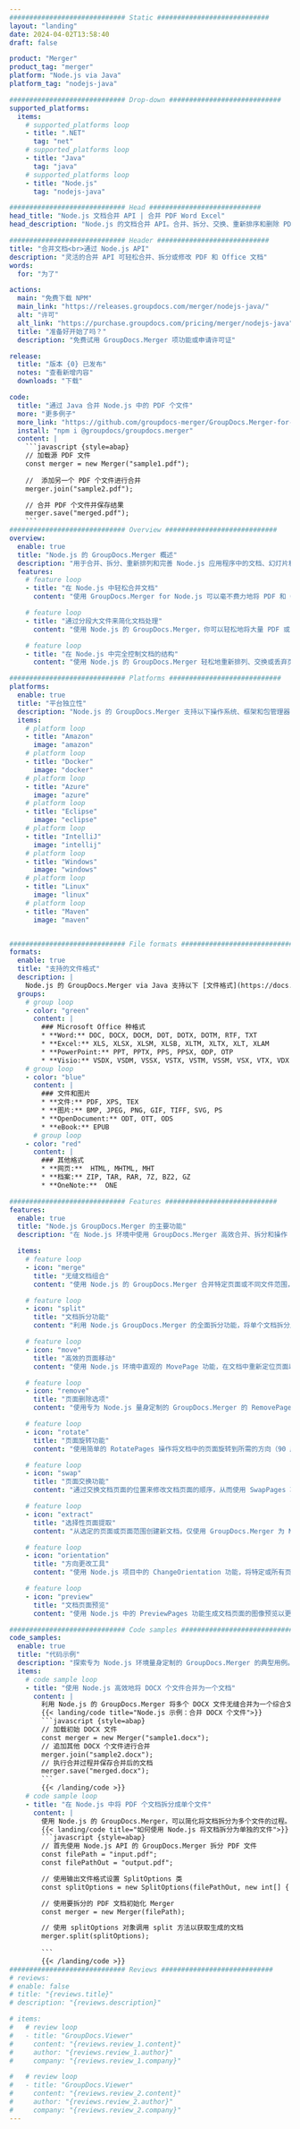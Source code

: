 ```yaml
---
############################# Static ############################
layout: "landing"
date: 2024-04-02T13:58:40
draft: false

product: "Merger"
product_tag: "merger"
platform: "Node.js via Java"
platform_tag: "nodejs-java"

############################# Drop-down ############################
supported_platforms:
  items:
    # supported_platforms loop
    - title: ".NET"
      tag: "net"
    # supported_platforms loop
    - title: "Java"
      tag: "java"
    # supported_platforms loop
    - title: "Node.js"
      tag: "nodejs-java"

############################# Head ############################
head_title: "Node.js 文档合并 API | 合并 PDF Word Excel"
head_description: "Node.js 的文档合并 API。合并、拆分、交换、重新排序和删除 PDF、微软 Word、Excel、演示文稿、Visio、XPS 和 EPUB 格式的页面。"

############################# Header ############################
title: "合并文档<br>通过 Node.js API"
description: "灵活的合并 API 可轻松合并、拆分或修改 PDF 和 Office 文档"
words:
  for: "为了"

actions:
  main: "免费下载 NPM"
  main_link: "https://releases.groupdocs.com/merger/nodejs-java/"
  alt: "许可"
  alt_link: "https://purchase.groupdocs.com/pricing/merger/nodejs-java"
  title: "准备好开始了吗？"
  description: "免费试用 GroupDocs.Merger 项功能或申请许可证"

release:
  title: "版本 {0} 已发布"
  notes: "查看新增内容"
  downloads: "下载"

code:
  title: "通过 Java 合并 Node.js 中的 PDF 个文件"
  more: "更多例子"
  more_link: "https://github.com/groupdocs-merger/GroupDocs.Merger-for-Node.js-via-Java"
  install: "npm i @groupdocs/groupdocs.merger"
  content: |
    ```javascript {style=abap}   
    // 加载源 PDF 文件
    const merger = new Merger("sample1.pdf");
    
    //  添加另一个 PDF 个文件进行合并
    merger.join("sample2.pdf");

    // 合并 PDF 个文件并保存结果
    merger.save("merged.pdf");
    ```
############################# Overview ############################
overview:
  enable: true
  title: "Node.js 的 GroupDocs.Merger 概述"
  description: "用于合并、拆分、重新排列和完善 Node.js 应用程序中的文档、幻灯片和图表的全面 API。"
  features:
    # feature loop
    - title: "在 Node.js 中轻松合并文档"
      content: "使用 GroupDocs.Merger for Node.js 可以毫不费力地将 PDF 和 Office 文档合并为一个统一的文件。该库扩展了广泛的格式支持，实现了不同文件类型的平滑集成和合并，从而增强了 Node.js 应用程序中的文档管理流程。"

    # feature loop
    - title: "通过分段大文件来简化文档处理"
      content: "使用 Node.js 的 GroupDocs.Merger，你可以轻松地将大量 PDF 或 Office 文件拆分成更易于管理的部分。通过根据特定页面、范围或单个页面提取进行划分来定制您的文档，从而增强文档工作流程的组织和效率。"

    # feature loop
    - title: "在 Node.js 中完全控制文档的结构"
      content: "使用 Node.js 的 GroupDocs.Merger 轻松地重新排列、交换或丢弃页面，重新定义文档的布局。调整您的文档以满足独特的需求，为构建自定义文件配置提供无与伦比的灵活性。"

############################# Platforms ############################
platforms:
  enable: true
  title: "平台独立性"
  description: "Node.js 的 GroupDocs.Merger 支持以下操作系统、框架和包管理器"
  items:
    # platform loop
    - title: "Amazon"
      image: "amazon"
    # platform loop
    - title: "Docker"
      image: "docker"
    # platform loop
    - title: "Azure"
      image: "azure"
    # platform loop
    - title: "Eclipse"
      image: "eclipse"
    # platform loop
    - title: "IntelliJ"
      image: "intellij"
    # platform loop
    - title: "Windows"
      image: "windows"
    # platform loop
    - title: "Linux"
      image: "linux"
    # platform loop
    - title: "Maven"
      image: "maven"


############################# File formats ############################
formats:
  enable: true
  title: "支持的文件格式"
  description: |
    Node.js 的 GroupDocs.Merger via Java 支持以下 [文件格式](https://docs.groupdocs.com/merger/nodejs-java/supported-document-formats/) 的操作。
  groups:
    # group loop
    - color: "green"
      content: |
        ### Microsoft Office 种格式
        * **Word:** DOC, DOCX, DOCM, DOT, DOTX, DOTM, RTF, TXT
        * **Excel:** XLS, XLSX, XLSM, XLSB, XLTM, XLTX, XLT, XLAM
        * **PowerPoint:** PPT, PPTX, PPS, PPSX, ODP, OTP
        * **Visio:** VSDX, VSDM, VSSX, VSTX, VSTM, VSSM, VSX, VTX, VDX
    # group loop
    - color: "blue"
      content: |
        ### 文件和图片
        * **文件:** PDF, XPS, TEX
        * **图片:** BMP, JPEG, PNG, GIF, TIFF, SVG, PS
        * **OpenDocument:** ODT, OTT, ODS
        * **eBook:** EPUB
      # group loop
    - color: "red"
      content: |
        ### 其他格式
        * **网页:**  HTML, MHTML, MHT
        * **档案:** ZIP, TAR, RAR, 7Z, BZ2, GZ
        * **OneNote:**  ONE

############################# Features ############################
features:
  enable: true
  title: "Node.js GroupDocs.Merger 的主要功能"
  description: "在 Node.js 环境中使用 GroupDocs.Merger 高效合并、拆分和操作 PDF 和 Office 格式的文档。"

  items:
    # feature loop
    - icon: "merge"
      title: "无缝文档组合"
      content: "使用 Node.js 的 GroupDocs.Merger 合并特定页面或不同文件范围，轻松将多个文档合并为一个文档。"

    # feature loop
    - icon: "split"
      title: "文档拆分功能"
      content: "利用 Node.js GroupDocs.Merger 的全面拆分功能，将单个文档拆分成几个较小的文件，以便更好地管理和组织。"

    # feature loop
    - icon: "move"
      title: "高效的页面移动"
      content: "使用 Node.js 环境中直观的 MovePage 功能，在文档中重新定位页面以满足您的要求。"

    # feature loop
    - icon: "remove"
      title: "页面删除选项"
      content: "使用专为 Node.js 量身定制的 GroupDocs.Merger 的 RemovePages 功能，轻松移除不必要的页面或特定的页码。"

    # feature loop
    - icon: "rotate"
      title: "页面旋转功能"
      content: "使用简单的 RotatePages 操作将文档中的页面旋转到所需的方向（90 度、180 度或 270 度）。"

    # feature loop
    - icon: "swap"
      title: "页面交换功能"
      content: "通过交换文档页面的位置来修改文档页面的顺序，从而使用 SwapPages 功能创建经过重组的文档。"

    # feature loop
    - icon: "extract"
      title: "选择性页面提取"
      content: "从选定的页面或页面范围创建新文档，仅使用 GroupDocs.Merger 为 Node.js 提取必要的内容。"

    # feature loop
    - icon: "orientation"
      title: "方向更改工具"
      content: "使用 Node.js 项目中的 ChangeOrientation 功能，将特定或所有页面的方向从纵向更改为横向，反之亦然。"

    # feature loop
    - icon: "preview"
      title: "文档页面预览"
      content: "使用 Node.js 中的 PreviewPages 功能生成文档页面的图像预览以更好地了解其内容和布局。"

############################# Code samples ############################
code_samples:
  enable: true
  title: "代码示例"
  description: "探索专为 Node.js 环境量身定制的 GroupDocs.Merger 的典型用例。这些示例演示了使用适用于 Node.js 的 GroupDocs.Merger 合并文档的效率和易用性。"
  items:
    # code sample loop
    - title: "使用 Node.js 高效地将 DOCX 个文件合并为一个文档"
      content: |
        利用 Node.js 的 GroupDocs.Merger 将多个 DOCX 文件无缝合并为一个综合文档。利用我们的 [合并 Word 文档](https://docs.groupdocs.com/merger/nodejs-java/merge/word/) 功能来高效地合并文件，增强文档管理和工作效率。 下面，找到 Node.js 代码片段来指导你完成文档合并过程：
        {{< landing/code title="Node.js 示例：合并 DOCX 个文件">}}
        ```javascript {style=abap}   
        // 加载初始 DOCX 文件
        const merger = new Merger("sample1.docx");
        // 追加其他 DOCX 个文件进行合并
        merger.join("sample2.docx");
        // 执行合并过程并保存合并后的文档
        merger.save("merged.docx");
        ```
        {{< /landing/code >}}
    # code sample loop
    - title: "在 Node.js 中将 PDF 个文档拆分成单个文件"
      content: |
        使用 Node.js 的 GroupDocs.Merger，可以简化将文档拆分为多个文件的过程。我们的 [拆分文档](https://docs.groupdocs.com/merger/nodejs-java/split-document/) 功能允许高效管理和从大型 PDF 文档中提取特定部分，从而使您的文档处理更加有效。 此功能支持按页面范围、起始/结束页或奇数/偶数页码等条件拆分文档。
        {{< landing/code title="如何使用 Node.js 将文档拆分为单独的文件">}}
        ```javascript {style=abap}   
        // 首先使用 Node.js API 的 GroupDocs.Merger 拆分 PDF 文件
        const filePath = "input.pdf";
        const filePathOut = "output.pdf";

        // 使用输出文件格式设置 SplitOptions 类
        const splitOptions = new SplitOptions(filePathOut, new int[] { 3, 6, 8 });

        // 使用要拆分的 PDF 文档初始化 Merger
        const merger = new Merger(filePath);

        // 使用 splitOptions 对象调用 split 方法以获取生成的文档
        merger.split(splitOptions);
  
        ```
        {{< /landing/code >}}
############################# Reviews ############################
# reviews:
# enable: false
# title: "{reviews.title}"
# description: "{reviews.description}"

# items:
#   # review loop
#   - title: "GroupDocs.Viewer"
#     content: "{reviews.review_1.content}"
#     author: "{reviews.review_1.author}"
#     company: "{reviews.review_1.company}"

#   # review loop
#   - title: "GroupDocs.Viewer"
#     content: "{reviews.review_2.content}"
#     author: "{reviews.review_2.author}"
#     company: "{reviews.review_2.company}"
---
```

